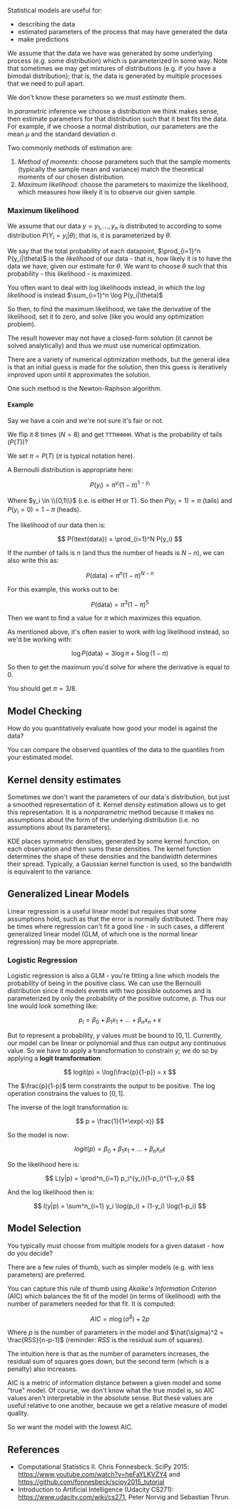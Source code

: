 Statistical models are useful for:

- describing the data
- estimated parameters of the process that may have generated the data
- make predictions

We assume that the data we have was generated by some underlying process (e.g. some distribution) which is parameterized in some way. Note that sometimes we may get mixtures of distributions (e.g. if you have a bimodal distribution); that is, the data is generated by multiple processes that we need to pull apart.

We don't know these parameters so we must _estimate_ them.

In _parametric_ inference we choose a distribution we think makes sense, then estimate parameters for that distribution such that it best fits the data. For example, if we choose a normal distribution, our parameters are the mean $\mu$ and the standard deviation $\sigma$.

Two commonly methods of estimation are:

1. _Method of moments_: choose parameters such that the sample moments (typically the sample mean and variance) match the theoretical moments of our chosen distribution.
2. _Maximum likelihood_: choose the parameters to maximize the likelihood, which measures how likely it is to observe our given sample.


### Maximum likelihood

We assume that our data $y = y_1, \dots, y_n$ is distributed to according to some distribution $P(Y_i = y_i|\theta)$; that is, it is parameterized by $\theta$.

We say that the total probability of each datapoint, $\prod_{i=1}^n P(y_i|\theta)$ is the _likelihood_ of our data - that is, how likely it is to have the data we have, given our estimate for $\theta$. We want to choose $\theta$ such that this probability - this likelihood - is maximized.

You often want to deal with log likelihoods instead, in which the _log likelihood_ is instead $\sum_{i=1}^n \log P(y_i|\theta)$

So then, to find the maximum likelihood, we take the derivative of the likelihood, set it to zero, and solve (like you would any optimization problem).

The result however may not have a closed-form solution (it cannot be solved analytically) and thus we must use numerical optimization.

There are a variety of numerical optimization methods, but the general idea is that an initial guess is made for the solution, then this guess is iteratively improved upon until it approximates the solution.

One such method is the Newton-Raphson algorithm.

#### Example

Say we have a coin and we're not sure it's fair or not.

We flip it 8 times ($N=8$) and get `TTTHHHHH`. What is the probability of tails ($P(T)$)?

We set $\pi = P(T)$ ($\pi$ is typical notation here).

A Bernoulli distribution is appropriate here:

$$
P(y_i) = \pi^{y_i}(1-\pi)^{1-y_i}
$$

Where $y_i \in \\{0,1\\}$ (i.e. is either H or T). So then $P(y_i=1) = \pi$ (tails) and $P(y_i=0) = 1-\pi$ (heads).

The likelihood of our data then is:

$$
P(\text{data}) = \prod_{i=1}^N P(y_i)
$$

If the number of tails is $n$ (and thus the number of heads is $N-n$), we can also write this as:

$$
P(\text{data}) = \pi^n (1-\pi)^{N-n}
$$

For this example, this works out to be:

$$
P(\text{data}) = \pi^3 (1-\pi)^5
$$

Then we want to find a value for $\pi$ which maximizes this equation.

As mentioned above, it's often easier to work with log likelihood instead, so we'd be working with:

$$
\log P(\text{data}) = 3\log\pi + 5\log(1-\pi)
$$

So then to get the maximum you'd solve for where the derivative is equal to 0.

You should get $\pi = 3/8$.


## Model Checking

How do you quantitatively evaluate how good your model is against the data?

You can compare the observed quantiles of the data to the quantiles from your estimated model.


## Kernel density estimates

Sometimes we don't want the parameters of our data's distribution, but just a smoothed representation of it. Kernel density estimation allows us to get this representation. It is a _nonparametric_ method because it makes no assumptions about the form of the underlying distribution (i.e. no assumptions about its parameters).

KDE places symmetric densities, generated by some kernel function, on each observation and then sums these densities. The kernel function determines the shape of these densities and the bandwidth determines their spread. Typically, a Gaussian kernel function is used, so the bandwidth is equivalent to the variance.

## Generalized Linear Models

Linear regression is a useful linear model but requires that some assumptions hold, such as that the error is normally distributed. There may be times where regression can't fit a good line - in such cases, a different generalized linear model (GLM, of which one is the normal linear regression) may be more appropriate.

### Logistic Regression

Logistic regression is also a GLM - you're fitting a line which models the probability of being in the positive class. We can use the Bernoulli distribution since it models events with two possible outcomes and is parameterized by only the probability of the positive outcome, $p$. Thus our line would look something like:

$$
p_i = \beta_0 + \beta_1 x_1 + \dots + \beta_n x_n + \epsilon
$$

But to represent a probability, $y$ values must be bound to $[0, 1]$. Currently, our model can be linear or polynomial and thus can output any continuous value. So we have to apply a transformation to constrain $y$; we do so by applying a __logit transformation__:

$$
logit(p) = \log(\frac{p}{1-p}) = x
$$

The $\frac{p}{1-p}$ term constraints the output to be positive.
The $\log$ operation constrains the values to $[0, 1]$.

The inverse of the logit transformation is:

$$
p = \frac{1}{1+\exp(-x)}
$$

So the model is now:

$$
logit(p) = \beta_0 + \beta_1 x_1 + \dots + \beta_n x_n \epsilon
$$

So the likelihood here is:

$$
L(y|p) = \prod^n_{i=1} p_i^{y_i}(1-p_i)^{1-y_i}
$$

And the log likelihood then is:

$$
l(y|p) = \sum^n_{i=1} y_i \log(p_i) + (1-y_i) \log(1-p_i)
$$


## Model Selection

You typically must choose from multiple models for a given dataset - how do you decide?

There are a few rules of thumb, such as simpler models (e.g. with less parameters) are preferred.

You can capture this rule of thumb using _Akaike's Information Criterion_ (AIC) which balances the fit of the model (in terms of likelihood) with the number of parameters needed for that fit. It is computed:

$$
AIC = n \log (\hat{\sigma}^2) + 2p
$$

Where $p$ is the number of parameters in the model and $\hat{\sigma}^2 = \frac{RSS}{n-p-1}$ (reminder: $RSS$ is the residual sum of squares).

The intuition here is that as the number of parameters increases, the residual sum of squares goes down, but the second term (which is a penalty) also increases.

AIC is a metric of information distance between a given model and some "true" model. Of course, we don't know what the true model is, so AIC values aren't interpretable in the absolute sense. But these values are useful relative to one another, because we get a relative measure of model quality.

So we want the model with the lowest AIC.


## References

- Computational Statistics II. Chris Fonnesbeck. SciPy 2015: <https://www.youtube.com/watch?v=heFaYLKVZY4> and <https://github.com/fonnesbeck/scipy2015_tutorial>
- Introduction to Artificial Intelligence (Udacity CS271): <https://www.udacity.com/wiki/cs271>, Peter Norvig and Sebastian Thrun.
